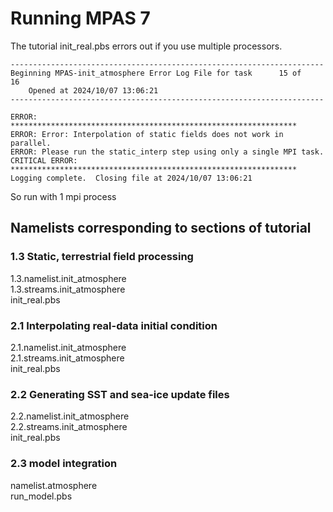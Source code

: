 # Running MPAS 7

The tutorial init_real.pbs errors out if you use multiple processors.

```
----------------------------------------------------------------------
Beginning MPAS-init_atmosphere Error Log File for task      15 of      16
    Opened at 2024/10/07 13:06:21
----------------------------------------------------------------------

ERROR: ****************************************************************
ERROR: Error: Interpolation of static fields does not work in parallel.
ERROR: Please run the static_interp step using only a single MPI task.
CRITICAL ERROR: ****************************************************************
Logging complete.  Closing file at 2024/10/07 13:06:21
```

So run with 1 mpi process

## Namelists corresponding to sections of tutorial

### 1.3 Static, terrestrial field processing
1.3.namelist.init_atmosphere  
1.3.streams.init_atmosphere  
init_real.pbs

### 2.1 Interpolating real-data initial condition
2.1.namelist.init_atmosphere  
2.1.streams.init_atmosphere  
init_real.pbs

### 2.2 Generating SST and sea-ice update files
2.2.namelist.init_atmosphere  
2.2.streams.init_atmosphere  
init_real.pbs

### 2.3 model integration 
namelist.atmosphere  
run_model.pbs

    
